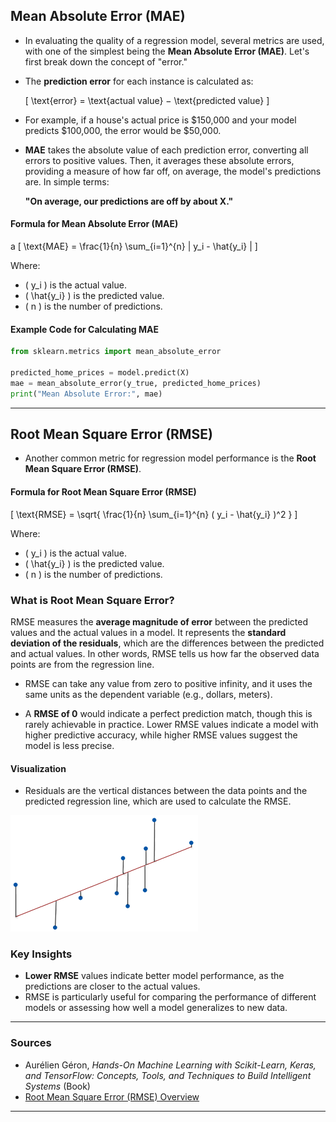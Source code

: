 
## Mean Absolute Error (MAE)

- In evaluating the quality of a regression model, several metrics are used, with one of the simplest being the **Mean Absolute Error (MAE)**. Let's first break down the concept of "error."

- The **prediction error** for each instance is calculated as:

  \[
  \text{error} = \text{actual value} − \text{predicted value}
  \]

- For example, if a house's actual price is $150,000 and your model predicts $100,000, the error would be $50,000.

- **MAE** takes the absolute value of each prediction error, converting all errors to positive values. Then, it averages these absolute errors, providing a measure of how far off, on average, the model's predictions are. In simple terms:

  **"On average, our predictions are off by about X."**

#### Formula for Mean Absolute Error (MAE)

a
\[
\text{MAE} = \frac{1}{n} \sum_{i=1}^{n} | y_i - \hat{y_i} |
\]

Where:

- \( y_i \) is the actual value.
- \( \hat{y_i} \) is the predicted value.
- \( n \) is the number of predictions.

#### Example Code for Calculating MAE

```python
from sklearn.metrics import mean_absolute_error

predicted_home_prices = model.predict(X)
mae = mean_absolute_error(y_true, predicted_home_prices)
print("Mean Absolute Error:", mae)
```

---

## Root Mean Square Error (RMSE)

- Another common metric for regression model performance is the **Root Mean Square Error (RMSE)**.

#### Formula for Root Mean Square Error (RMSE)

\[
\text{RMSE} = \sqrt{ \frac{1}{n} \sum_{i=1}^{n} ( y_i - \hat{y_i} )^2 }
\]

Where:

- \( y_i \) is the actual value.
- \( \hat{y_i} \) is the predicted value.
- \( n \) is the number of predictions.

### What is Root Mean Square Error?

RMSE measures the **average magnitude of error** between the predicted values and the actual values in a model. It represents the **standard deviation of the residuals**, which are the differences between the predicted and actual values. In other words, RMSE tells us how far the observed data points are from the regression line.

- RMSE can take any value from zero to positive infinity, and it uses the same units as the dependent variable (e.g., dollars, meters).

- A **RMSE of 0** would indicate a perfect prediction match, though this is rarely achievable in practice. Lower RMSE values indicate a model with higher predictive accuracy, while higher RMSE values suggest the model is less precise.

#### Visualization

- Residuals are the vertical distances between the data points and the predicted regression line, which are used to calculate the RMSE.

![RMSE Residuals](images/image-2.png)

### Key Insights

- **Lower RMSE** values indicate better model performance, as the predictions are closer to the actual values.
- RMSE is particularly useful for comparing the performance of different models or assessing how well a model generalizes to new data.

---

### Sources

- Aurélien Géron, *Hands-On Machine Learning with Scikit-Learn, Keras, and TensorFlow: Concepts, Tools, and Techniques to Build Intelligent Systems* (Book)
- [Root Mean Square Error (RMSE) Overview](https://statisticsbyjim.com/regression/root-mean-square-error-rmse/)

---
